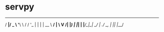 # servpy
  ___  ___ _ ____   ___ __  _   _ 
 / __|/ _ \ '__\ \ / / '_ \| | | |
 \__ \  __/ |   \ V /| |_) | |_| |
 |___/\___|_|    \_/ | .__/ \__, |
                     |_|    |___/ 
